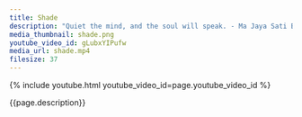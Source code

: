 ```yaml
---
title: Shade
description: "Quiet the mind, and the soul will speak. - Ma Jaya Sati Bhagavati"
media_thumbnail: shade.png
youtube_video_id: gLubxYIPufw
media_url: shade.mp4
filesize: 37
---
```


{% include youtube.html youtube_video_id=page.youtube_video_id %}

<div class="buddha_quote">{{page.description}}</div>
